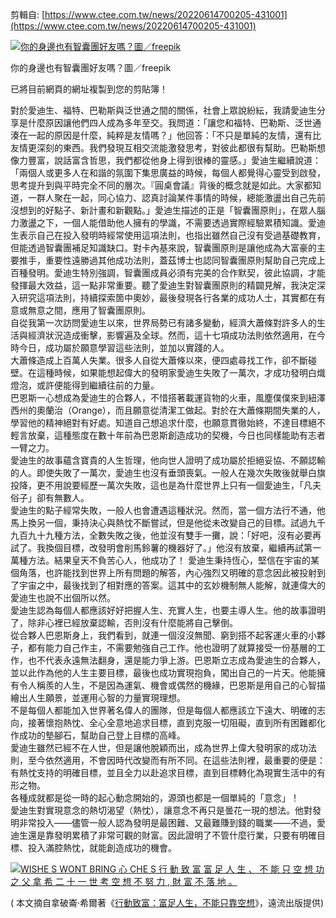 剪輯自: [https://www.ctee.com.tw/news/20220614700205-431001](https://www.ctee.com.tw/news/20220614700205-431001)

[![你的身邊也有智囊團好友嗎？圖／freepik](Exported%20image%2020241106113254-0.jpeg)](https://images.ctee.com.tw/newsphoto/2022-06-14/1024/20220614700206.jpg)

你的身邊也有智囊團好友嗎？圖／freepik

已將目前網頁的網址複製到您的剪貼簿！

對於愛迪生、福特、巴勒斯與泛世通之間的關係，社會上眾說紛紜，我請愛迪生分享是什麼原因讓他們四人成為多年至交。我問道：「讓您和福特、巴勒斯、泛世通湊在一起的原因是什麼，純粹是友情嗎？」他回答：「不只是單純的友情，還有比友情更深刻的東西。我們發現互相交流能激發思考，對彼此都很有幫助。巴勒斯想像力豐富，說話富含哲思，我們都從他身上得到很棒的靈感。」愛迪生繼續說道：「兩個人或更多人在和諧的氛圍下集思廣益的時候，每個人都覺得心靈受到啟發，思考提升到與平時完全不同的層次。『圓桌會議』背後的概念就是如此。大家都知道，一群人聚在一起，同心協力、認真討論某件事情的時候，總能激盪出自己先前沒想到的好點子、新計畫和新觀點。」愛迪生描述的正是「智囊團原則」，在眾人腦力激盪之下，一個人能借助他人擁有的學識，不需要透過實際經驗累積知識。愛迪生表示自己在投入發明時經常使用這項法則，也指出雖然自己沒有受過基礎教育，但能透過智囊團補足知識缺口。對卡內基來說，智囊團原則是讓他成為大富豪的主要推手，重要性遠勝過其他成功法則，蓋茲博士也認同智囊團原則幫助自己完成上百種發明。愛迪生特別強調，智囊團成員必須有完美的合作默契，彼此協調，才能發揮最大效益，這一點非常重要。聽了愛迪生對智囊團原則的精闢見解，我決定深入研究這項法則，持續探索箇中奧妙，最後發現各行各業的成功人士，其實都在有意或無意之間，應用了智囊團原則。  
自從我第一次訪問愛迪生以來，世界局勢已有諸多變動，經濟大蕭條對許多人的生活與經濟狀況造成衝擊，影響遍及全球。然而，這十七項成功法則依然適用，在今時今日，成功屬於願意學習這些法則，並加以實踐的人。  
大蕭條造成上百萬人失業。很多人自從大蕭條以來，便四處尋找工作，卻不斷碰壁。在這種時候，如果能想起偉大的發明家愛迪生失敗了一萬次，才成功發明白熾燈泡，或許便能得到繼續往前的力量。  
巴恩斯一心想成為愛迪生的合夥人，不惜搭著載運貨物的火車，風塵僕僕來到紐澤西州的奧蘭治（Orange），而且願意從清潔工做起。對於在大蕭條期間失業的人，學習他的精神絕對有好處。知道自己想追求什麼，也願意貫徹始終，不達目標絕不輕言放棄，這種態度在數十年前為巴恩斯創造成功的契機，今日也同樣能助有志者一臂之力。  
愛迪生的故事蘊含寶貴的人生哲理，他向世人證明了成功屬於拒絕妥協、不願認輸的人。即使失敗了一萬次，愛迪生也沒有垂頭喪氣。一般人在幾次失敗後就舉白旗投降，更不用說要經歷一萬次失敗，這也是為什麼世界上只有一個愛迪生，「凡夫俗子」卻有無數人。  
愛迪生的點子經常失敗，一般人也會遭遇這種狀況。然而，當一個方法行不通，他馬上換另一個，秉持決心與熱忱不斷嘗試，但是他從未改變自己的目標。試過九千九百九十九種方法，全數失敗之後，他並沒有雙手一攤，說：「好吧，沒有必要再試了。我換個目標，改發明會削馬鈴薯的機器好了。」他沒有放棄，繼續再試第一萬種方法。結果皇天不負苦心人，他成功了！ 愛迪生秉持恆心，堅信在宇宙的某個角落，也許能找到世界上所有問題的解答，內心強烈又明確的意念因此被投射到了宇宙之中，最後找到了相對應的答案。這其中的玄妙機制無人能解，就連偉大的愛迪生也說不出個所以然。  
愛迪生認為每個人都應該好好把握人生、充實人生，也要主導人生。他的故事證明了，除非心裡已經放棄認輸，否則沒有什麼能將自己擊倒。  
從合夥人巴恩斯身上，我們看到，就連一個沒沒無聞、窮到搭不起客運火車的小夥子，都有能力自己作主，不需要勉強自己工作。他也證明了就算接受一份基層的工作，也不代表永遠無法翻身，還是能力爭上游。巴恩斯立志成為愛迪生的合夥人，並以此作為他的人生主要目標，最後也成功實現抱負，闖出自己的一片天。他能擁有令人稱羨的人生，不是因為運氣、機會或偶然的機緣，巴恩斯是用自己的心智描繪出人生願景，並運用心智的力量實現理想。  
不是每個人都能加入世界著名偉人的團隊，但是每個人都應該立下遠大、明確的志向，接著懷抱熱忱、全心全意地追求目標，直到克服一切阻礙，直到所有困難都化作成功的墊腳石，幫助自己登上目標的高峰。  
愛迪生雖然已經不在人世，但是讓他脫穎而出，成為世界上偉大發明家的成功法則，至今依然適用，不會因時代改變而有所不同。在這些法則裡，最重要的便是：有熱忱支持的明確目標，並且全力以赴追求目標，直到目標轉化為現實生活中的有形之物。  
各種成就都是從一時的起心動念開始的，源頭也都是一個單純的「意念」！  
愛迪生對實現意念的熱切渴望（熱忱），讓意念不再只是曇花一現的想法。他對發明非常投入——儘管一般人認為發明是最困難、又最難賺到錢的職業——不過，愛迪生還是靠發明累積了非常可觀的財富。因此證明了不管什麼行業，只要有明確目標、投入滿腔熱忱，就能創造成功的機會。

[![WISHE S WONT BRING 心 CHE S 行 動 致 富 富 足 人 生 、 不 能 只 空 想 功 之 父 拿 希 二 十 一 世 考 空 想 不 努 力 , 財 富 不 落 地 。 ](Exported%20image%2020241106113256-1.jpeg)](https://images.ctee.com.tw/newsphoto/2022-06-14/1024/20220614700207.jpg)

( 本文摘自拿破崙‧希爾著《[行動致富：富足人生，不能只靠空想](https://m.ylib.com/book/H1514)》，遠流出版提供)